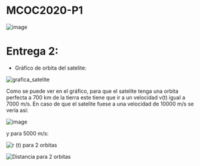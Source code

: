 # MCOC2020-P1

![image](https://user-images.githubusercontent.com/69158551/91098577-b6073b00-e62f-11ea-9630-537056b81932.png)

#  Entrega 2:
  * Gráfico de orbita del satelite:
    
![grafica_satelite](https://user-images.githubusercontent.com/69158551/91511160-122ac300-e8ad-11ea-8f08-ef4a877b73f2.png)

Como se puede ver en el gráfico, para que el satelite tenga una orbita perfecta a 700 km de la tierra este tiene que ir a un velocidad v(t) igual a 7000 m/s.
En caso de que el satelite fuese a una velocidad de 10000 m/s se vería así:


![image](https://user-images.githubusercontent.com/69158551/91511707-5a96b080-e8ae-11ea-8461-2e1e98e7912f.png)

y para 5000 m/s:

![r (t) para 2 orbitas](https://user-images.githubusercontent.com/69158551/91511154-10f99600-e8ad-11ea-967f-0b7fe94c3292.png)

![Distancia para 2 orbitas](https://user-images.githubusercontent.com/69158551/91511158-11922c80-e8ad-11ea-886f-c4d67bf220ae.png)
